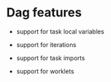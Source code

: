

Dag features
============

* support for task local variables
 
* support for iterations

* support for task imports

* support for worklets
